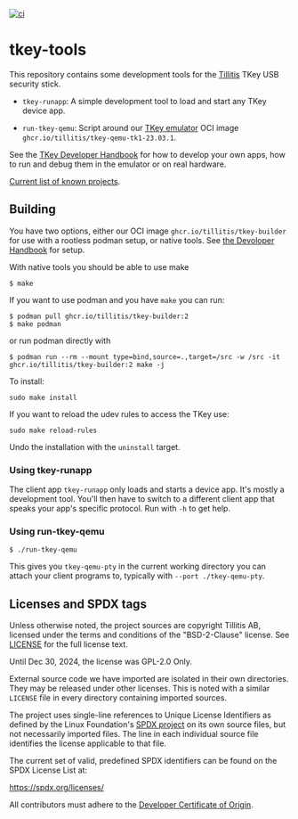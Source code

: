 
[![ci](https://github.com/tillitis/tkey-devtools/actions/workflows/ci.yaml/badge.svg?branch=main&event=push)](https://github.com/tillitis/tkey-devtools/actions/workflows/ci.yaml)

# tkey-tools

This repository contains some development tools for the
[Tillitis](https://tillitis.se/) TKey USB security stick.

- `tkey-runapp`: A simple development tool to load and start any TKey
  device app.

- `run-tkey-qemu`: Script around our 
  [TKey emulator](https://github.com/tillitis/qemu) OCI image
  `ghcr.io/tillitis/tkey-qemu-tk1-23.03.1`.

See the [TKey Developer Handbook](https://dev.tillitis.se/) for how to
develop your own apps, how to run and debug them in the emulator or on
real hardware.

[Current list of known projects](https://dev.tillitis.se/projects/).

## Building

You have two options, either our OCI image
`ghcr.io/tillitis/tkey-builder` for use with a rootless podman setup,
or native tools. See [the Devoloper
Handbook](https://dev.tillitis.se/) for setup.

With native tools you should be able to use make

```
$ make
```

If you want to use podman and you have `make` you can run:

```
$ podman pull ghcr.io/tillitis/tkey-builder:2
$ make podman
```

or run podman directly with

```
$ podman run --rm --mount type=bind,source=.,target=/src -w /src -it ghcr.io/tillitis/tkey-builder:2 make -j
```

To install:

```
sudo make install
```

If you want to reload the udev rules to access the TKey use:

```
sudo make reload-rules
```

Undo the installation with the `uninstall` target.

### Using tkey-runapp

The client app `tkey-runapp` only loads and starts a device app. It's
mostly a development tool. You'll then have to switch to a different
client app that speaks your app's specific protocol. Run with `-h` to
get help.

### Using run-tkey-qemu

```
$ ./run-tkey-qemu
```

This gives you `tkey-qemu-pty` in the current working directory you
can attach your client programs to, typically with `--port
./tkey-qemu-pty`.

## Licenses and SPDX tags

Unless otherwise noted, the project sources are copyright Tillitis AB,
licensed under the terms and conditions of the "BSD-2-Clause" license.
See [LICENSE](LICENSE) for the full license text.

Until Dec 30, 2024, the license was GPL-2.0 Only.

External source code we have imported are isolated in their own
directories. They may be released under other licenses. This is noted
with a similar `LICENSE` file in every directory containing imported
sources.

The project uses single-line references to Unique License Identifiers
as defined by the Linux Foundation's [SPDX project](https://spdx.org/)
on its own source files, but not necessarily imported files. The line
in each individual source file identifies the license applicable to
that file.

The current set of valid, predefined SPDX identifiers can be found on
the SPDX License List at:

https://spdx.org/licenses/

All contributors must adhere to the [Developer Certificate of Origin](dco.md).
